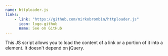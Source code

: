 ```yaml
---
name: httploader.js
links: 
    - link: "https://github.com/mirkobrombin/httploader.js"
      icon: logo-github
      name: See on GitHub
---
```

<p>This JS script allows you to load the content of a link or a portion of it into a element. It doesn't depend on jQuery.</p>